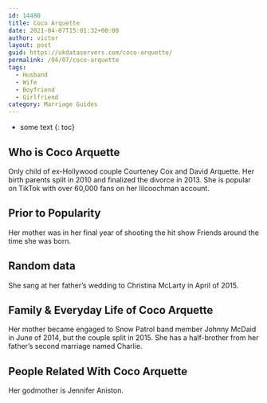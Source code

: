 ```yaml
---
id: 14480
title: Coco Arquette
date: 2021-04-07T15:01:32+00:00
author: victor
layout: post
guid: https://ukdataservers.com/coco-arquette/
permalink: /04/07/coco-arquette
tags:
  - Husband
  - Wife
  - Boyfriend
  - Girlfriend
category: Marriage Guides
---
```


* some text
{: toc}


## Who is Coco Arquette



Only child of ex-Hollywood couple Courteney Cox and David Arquette. Her birth parents split in 2010 and finalized the divorce in 2013. She is popular on TikTok with over 60,000 fans on her lilcoochman account. 

                
                
                
## Prior to Popularity



Her mother was in her final year of shooting the hit show Friends around the time she was born.

                
                
                
## Random data



She sang at her father&#8217;s wedding to Christina McLarty in April of 2015.

                
                
                
## Family & Everyday Life of Coco Arquette



Her mother became engaged to Snow Patrol band member Johnny McDaid in June of 2014, but the couple split in 2015. She has a half-brother from her father&#8217;s second marriage named Charlie.

                
                
                
## People Related With Coco Arquette



Her godmother is Jennifer Aniston.

                
              
            
          
          
          